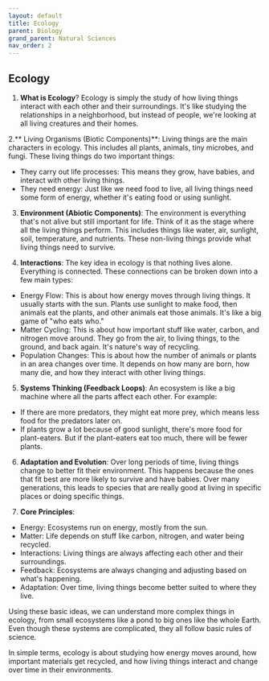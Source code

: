 ```yaml
---
layout: default
title: Ecology
parent: Biology
grand_parent: Natural Sciences
nav_order: 2
---
```


## Ecology

1. **What is Ecology**? Ecology is simply the study of how living things interact with each other and their surroundings. It's like studying the relationships in a neighborhood, but instead of people, we're looking at all living creatures and their homes.

2.** Living Organisms (Biotic Components)**: Living things are the main characters in ecology. This includes all plants, animals, tiny microbes, and fungi. These living things do two important things:
- They carry out life processes: This means they grow, have babies, and interact with other living things.
- They need energy: Just like we need food to live, all living things need some form of energy, whether it's eating food or using sunlight.

3. **Environment (Abiotic Components)**: The environment is everything that's not alive but still important for life. Think of it as the stage where all the living things perform. This includes things like water, air, sunlight, soil, temperature, and nutrients. These non-living things provide what living things need to survive.

4. **Interactions**: The key idea in ecology is that nothing lives alone. Everything is connected. These connections can be broken down into a few main types:
- Energy Flow: This is about how energy moves through living things. It usually starts with the sun. Plants use sunlight to make food, then animals eat the plants, and other animals eat those animals. It's like a big game of "who eats who."
- Matter Cycling: This is about how important stuff like water, carbon, and nitrogen move around. They go from the air, to living things, to the ground, and back again. It's nature's way of recycling.
- Population Changes: This is about how the number of animals or plants in an area changes over time. It depends on how many are born, how many die, and how they interact with other living things.

5. **Systems Thinking (Feedback Loops)**: An ecosystem is like a big machine where all the parts affect each other. For example:
- If there are more predators, they might eat more prey, which means less food for the predators later on.
- If plants grow a lot because of good sunlight, there's more food for plant-eaters. But if the plant-eaters eat too much, there will be fewer plants.

6. **Adaptation and Evolution**: Over long periods of time, living things change to better fit their environment. This happens because the ones that fit best are more likely to survive and have babies. Over many generations, this leads to species that are really good at living in specific places or doing specific things.

7. **Core Principles**:
- Energy: Ecosystems run on energy, mostly from the sun.
- Matter: Life depends on stuff like carbon, nitrogen, and water being recycled.
- Interactions: Living things are always affecting each other and their surroundings.
- Feedback: Ecosystems are always changing and adjusting based on what's happening.
- Adaptation: Over time, living things become better suited to where they live.

Using these basic ideas, we can understand more complex things in ecology, from small ecosystems like a pond to big ones like the whole Earth. Even though these systems are complicated, they all follow basic rules of science.

In simple terms, ecology is about studying how energy moves around, how important materials get recycled, and how living things interact and change over time in their environments.
